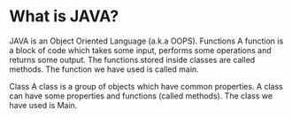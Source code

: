 # What is JAVA?
JAVA is an Object Oriented Language (a.k.a OOPS).
Functions
A function is a block of code which takes some input, performs some operations and returns some output. 
The functions stored inside classes are called methods.
The function we have used is called main.

Class
A class is a group of objects which have common properties. A class can have some properties and functions (called methods).
The class we have used is Main.
